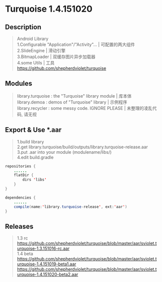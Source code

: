 # Turquoise 1.4.151020

## Description
> Android Library<br/>
> 1.Configurable "Application"/"Activity"... | 可配置的两大组件<br/>
> 2.SlideEngine | 滑动引擎<br/>
> 3.BitmapLoader | 双缓存图片异步加载器<br/>
> 4.some Utils | 工具<br/>
> https://github.com/shepherdviolet/turquoise <br/>

## Modules
> library.turquoise : the "Turquoise" library module  |  库本体 <br/>
> library.demoa : demos of "Turquoise" library  |  示例程序 <br/>
> library.recycler : some messy code. IGNORE PLEASE  |  未整理的凌乱代码, 请无视 <br/>

## Export & Use *.aar
>1.build library <br/>
>2.get library.turquoise/build/outputs/library.turquoise-release.aar <br/>
>3.put .aar into your module (modulename/libs/) <br/>
>4.edit build.gradle <br/>

```java
repositories {
    ......
    flatDir {
        dirs 'libs'
    }
}
```

```java
dependencies {
    ......
    compile(name:'library.turquoise-release', ext:'aar')
}
```

## Releases
> 1.3 rc
>https://github.com/shepherdviolet/turquoise/blob/master/aar/sviolet.turquoise-1.3.151016-rc.aar<br/>
> 1.4 beta
>https://github.com/shepherdviolet/turquoise/blob/master/aar/sviolet.turquoise-1.4.151019-beta1.aar<br/>
>https://github.com/shepherdviolet/turquoise/blob/master/aar/sviolet.turquoise-1.4.151020-beta2.aar<br/>